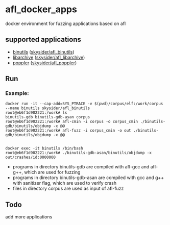 # afl_docker_apps
docker environment for fuzzing applications based on afl

## supported applications

- [binutils](binutils) ([skysider/afl_binutils](https://hub.docker.com/r/skysider/afl_binutils/))
- [libarchive](libarchive) ([skysider/afl_libarchive](https://hub.docker.com/r/skysider/afl_libarchive/))
- [poppler](poppler) ([skysider/afl_poppler](https://hub.docker.com/r/skysider/afl_poppler/))

## Run

### Example:

```shell
docker run -it --cap-add=SYS_PTRACE -v $(pwd)/corpus/elf:/work/corpus --name binutils skysider/afl_binutils
root@eb6f1d902221:/work# ls
binutils-gdb binutils-gdb-asan corpus
root@eb6f1d902221:/work# afl-cmin -i corpus -o corpus_cmin ./binutils-gdb/binutils/objdump -x @@
root@eb6f1d902221:/work# afl-fuzz -i corpus_cmin -o out ./binutils-gdb/binutils/objdump -x @@


docker exec -it binutils /bin/bash
root@eb6f1d902221:/work# ./binutils-gdb-asan/binutils/objdump -x out/crashes/id:0000000
```
- programs in directory binutils-gdb are compiled with afl-gcc and afl-g++, which are used for fuzzing
- programs in directory binutils-gdb-asan are compiled with gcc and g++ with sanitizer flag, which are used to verify crash
- files in directory corpus are used as input of afl-fuzz

## Todo

add more applications
